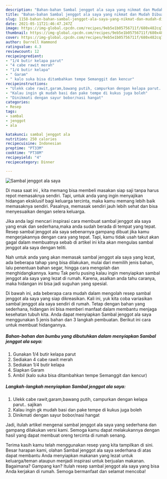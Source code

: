 ```yaml
---
description: "Bahan-bahan Sambal jenggot ala saya yang nikmat dan Mudah Dibuat"
title: "Bahan-bahan Sambal jenggot ala saya yang nikmat dan Mudah Dibuat"
slug: 1158-bahan-bahan-sambal-jenggot-ala-saya-yang-nikmat-dan-mudah-dibuat
date: 2021-05-11T21:46:47.247Z
image: https://img-global.cpcdn.com/recipes/9eb5e1b05756711f/680x482cq70/sambal-jenggot-ala-saya-foto-resep-utama.jpg
thumbnail: https://img-global.cpcdn.com/recipes/9eb5e1b05756711f/680x482cq70/sambal-jenggot-ala-saya-foto-resep-utama.jpg
cover: https://img-global.cpcdn.com/recipes/9eb5e1b05756711f/680x482cq70/sambal-jenggot-ala-saya-foto-resep-utama.jpg
author: Darrell Hammond
ratingvalue: 4.3
reviewcount: 12
recipeingredient:
- "1/4 butir kelapa parut"
- "4 cabe rawit merah"
- "1/4 butir kelapa"
- " Garam"
- " kalo suka bisa ditambahkan tempe Semanggit dan kencur"
recipeinstructions:
- "Ulekk cabe rawit,garam,bawang putih, campurkan dengan kelapa parut.. sajikan"
- "Kalau ingin gk mudah basi dan pake tempe di kukus juga boleh"
- "Dinikmati dengan sayur bobor/nasi hangat"
categories:
- Resep
tags:
- sambal
- jenggot
- ala

katakunci: sambal jenggot ala 
nutrition: 250 calories
recipecuisine: Indonesian
preptime: "PT33M"
cooktime: "PT38M"
recipeyield: "4"
recipecategory: Dinner

---
```



![Sambal jenggot ala saya](https://img-global.cpcdn.com/recipes/9eb5e1b05756711f/680x482cq70/sambal-jenggot-ala-saya-foto-resep-utama.jpg)

Di masa  saat ini , kita memang bisa membeli masakan siap saji tanpa harus repot memasaknya sendiri. Tapi, untuk anda yang ingin menyajikan hidangan eksklusif bagi keluarga tercinta, maka kamu memang lebih baik memasaknya sendiri. Pasalnya, memasak sendiri jauh lebih sehat dan bisa menyesuaikan dengan selera keluarga.

Jika anda lagi mencari inspirasi cara membuat sambal jenggot ala saya yang enak dan sederhana,maka anda sudah berada di tempat yang tepat. Resep sambal jenggot ala saya  sebenarnya gampang dibuat jika kamu mengerjakannya dengan cara yang tepat. Tapi, kamu tidak usah takut akan gagal dalam membuatnya 
sebab di artikel ini kita akan mengulas sambal jenggot ala saya dengan teliti.  



Nah untuk anda yang akan memasak sambal jenggot ala saya yang lezat, ada beberapa tahap yang bisa dilakukan, mulai dari memilih jenis bahan, lalu penentuan bahan segar, hingga cara mengolah dan menghidangkannya. kamu Tak perlu pusing kalau ingin menyiapkan sambal jenggot ala saya yang lezat di rumah. Karena, asalkan anda  tahu caranya, maka hidangan ini bisa jadi suguhan yang spesial.

Di bawah ini, ada beberapa cara mudah dalam mengolah resep sambal jenggot ala saya yang siap dikreasikan. Kali ini, yuk kita coba variasikan sambal jenggot ala saya sendiri di rumah. Tetap dengan bahan yang sederhana, hidangan ini bisa memberi manfaat dalam membantu menjaga kesehatan tubuh kita. Anda dapat menyiapkan Sambal jenggot ala saya menggunakan 5 jenis bahan dan 3 langkah pembuatan. Berikut ini cara untuk membuat hidangannya.

<!--inarticleads1-->

##### Bahan-bahan dan bumbu yang dibutuhkan dalam menyiapkan Sambal jenggot ala saya:

1. Gunakan 1/4 butir kelapa parut
1. Sediakan 4 cabe rawit merah
1. Sediakan 1/4 butir kelapa
1. Siapkan  Garam
1. Ambil  (kalo suka bisa ditambahkan tempe Semanggit dan kencur)




<!--inarticleads2-->

##### Langkah-langkah menyiapkan Sambal jenggot ala saya:

1. Ulekk cabe rawit,garam,bawang putih, campurkan dengan kelapa parut.. sajikan
1. Kalau ingin gk mudah basi dan pake tempe di kukus juga boleh
1. Dinikmati dengan sayur bobor/nasi hangat




Jadi, itulah artikel mengenai  sambal jenggot ala saya  yang sederhana dan gampang dilakukan versi kami. Semoga kamu dapat melakukannya dengan hasil yang dapat membuat oreng tercinta di rumah senang. 

Terima kasih kamu telah menggunakan resep yang kita tampilkan di sini. Besar harapan kami, olahan  Sambal jenggot ala saya sederhana di atas dapat membantu Anda menyiapkan makanan yang lezat untuk keluarga/teman ataupun menjadi inspirasi untuk berjualan makanan. Bagaimana? Gampang kan? Itulah resep sambal jenggot ala saya yang bisa Anda kerjakan di rumah. Semoga bermanfaat dan selamat mencoba!

